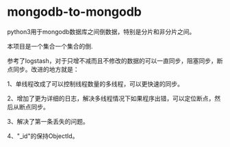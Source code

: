 # mongodb-to-mongodb
python3用于mongodb数据库之间倒数据，特别是分片和非分片之间。

本项目是一个集合一个集合的倒.

参考了logstash，对于只增不减而且不修改的数据的可以一直同步，阻塞同步，断点同步。改进的地方就是：

1、单线程改成了可以控制线程数量的多线程，可以更快速的同步。

2、增加了更为详细的日志，解决多线程情况下如果程序出错，可以定位断点，然后从断点同步。

3、解决了第一条丢失的问题。

4、"_id"的保持ObjectId。
